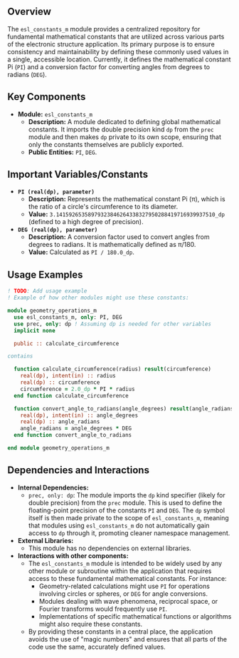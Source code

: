## Overview

The `esl_constants_m` module provides a centralized repository for fundamental mathematical constants that are utilized across various parts of the electronic structure application. Its primary purpose is to ensure consistency and maintainability by defining these commonly used values in a single, accessible location. Currently, it defines the mathematical constant Pi (`PI`) and a conversion factor for converting angles from degrees to radians (`DEG`).

## Key Components

- **Module:** `esl_constants_m`
    - **Description:** A module dedicated to defining global mathematical constants. It imports the double precision kind `dp` from the `prec` module and then makes `dp` private to its own scope, ensuring that only the constants themselves are publicly exported.
    - **Public Entities:** `PI`, `DEG`.

## Important Variables/Constants

- **`PI (real(dp), parameter)`**
    - **Description:** Represents the mathematical constant Pi (π), which is the ratio of a circle's circumference to its diameter.
    - **Value:** `3.14159265358979323846264338327950288419716939937510_dp` (defined to a high degree of precision).
- **`DEG (real(dp), parameter)`**
    - **Description:** A conversion factor used to convert angles from degrees to radians. It is mathematically defined as π/180.
    - **Value:** Calculated as `PI / 180.0_dp`.

## Usage Examples

```fortran
! TODO: Add usage example
! Example of how other modules might use these constants:

module geometry_operations_m
  use esl_constants_m, only: PI, DEG
  use prec, only: dp ! Assuming dp is needed for other variables
  implicit none

  public :: calculate_circumference

contains

  function calculate_circumference(radius) result(circumference)
    real(dp), intent(in) :: radius
    real(dp) :: circumference
    circumference = 2.0_dp * PI * radius
  end function calculate_circumference

  function convert_angle_to_radians(angle_degrees) result(angle_radians)
    real(dp), intent(in) :: angle_degrees
    real(dp) :: angle_radians
    angle_radians = angle_degrees * DEG
  end function convert_angle_to_radians

end module geometry_operations_m
```

## Dependencies and Interactions

- **Internal Dependencies:**
    - `prec, only: dp`: The module imports the `dp` kind specifier (likely for double precision) from the `prec` module. This is used to define the floating-point precision of the constants `PI` and `DEG`. The `dp` symbol itself is then made private to the scope of `esl_constants_m`, meaning that modules using `esl_constants_m` do not automatically gain access to `dp` through it, promoting cleaner namespace management.
- **External Libraries:**
    - This module has no dependencies on external libraries.
- **Interactions with other components:**
    - The `esl_constants_m` module is intended to be widely used by any other module or subroutine within the application that requires access to these fundamental mathematical constants. For instance:
        - Geometry-related calculations might use `PI` for operations involving circles or spheres, or `DEG` for angle conversions.
        - Modules dealing with wave phenomena, reciprocal space, or Fourier transforms would frequently use `PI`.
        - Implementations of specific mathematical functions or algorithms might also require these constants.
    - By providing these constants in a central place, the application avoids the use of "magic numbers" and ensures that all parts of the code use the same, accurately defined values.
